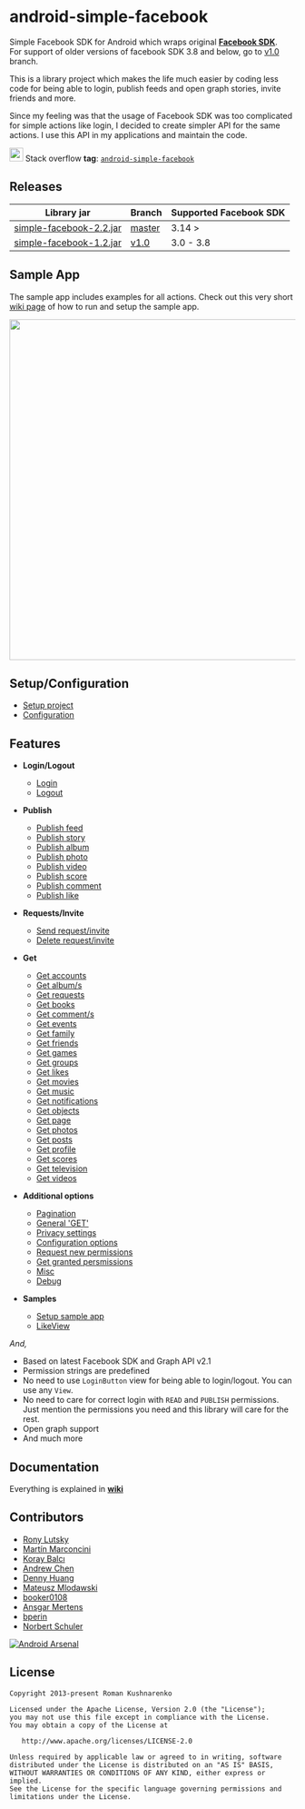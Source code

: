 android-simple-facebook
=======================

Simple Facebook SDK for Android which wraps original [**Facebook SDK**](https://github.com/facebook/facebook-android-sdk). <br>
For support of older versions of facebook SDK 3.8 and below, go to [v1.0](https://github.com/sromku/android-simple-facebook/tree/v1.0) branch.

This is a library project which makes the life much easier by coding less code for being able to login, publish feeds and open graph stories, invite friends and more. 

Since my feeling was that the usage of Facebook SDK was too complicated for simple actions like login, I decided to create simpler API for the same actions. I use this API in my applications and maintain the code.

<img src="http://stackoverflow.com/content/stackoverflow/img/apple-touch-icon.png" height="24" width="24"/> Stack overflow **tag**: [`android-simple-facebook`](http://stackoverflow.com/tags/android-simple-facebook/info)

## Releases
Library jar | Branch | Supported Facebook SDK
------------|--------|------------------------
[simple-facebook-2.2.jar](https://github.com/sromku/android-simple-facebook/releases/download/2.2/simple.facebook-2.2.jar) | [master](https://github.com/sromku/android-simple-facebook) | 3.14 > 
[simple-facebook-1.2.jar](https://github.com/sromku/android-simple-facebook/releases/download/1.2/simple.facebook.jar) | [v1.0](https://github.com/sromku/android-simple-facebook/tree/v1.0) | 3.0 - 3.8

## Sample App
The sample app includes examples for all actions. Check out this very short [wiki page](https://github.com/sromku/android-simple-facebook/wiki/Sample-App) of how to run and setup the sample app.

<img src="https://github.com/sromku/android-simple-facebook/wiki/images/sample-app.png" width="600"/>

## Setup/Configuration

- [Setup project](wiki/Setup-project)
- [Configuration](wiki/Configuration)

## Features
* **Login/Logout**
	- [Login](wiki/Login)
	- [Logout](wiki/Logout)

* **Publish**
	- [Publish feed](wiki/Publish-feed)
	- [Publish story](wiki/Publish-story)
	- [Publish album](wiki/Publish-album)
	- [Publish photo](wiki/Publish-photo)
	- [Publish video](wiki/Publish-video)
	- [Publish score](wiki/Publish-score)
    - [Publish comment](wiki/Publish-comment)
    - [Publish like](wiki/Publish-like)

* **Requests/Invite**
	- [Send request/invite](wiki/Send-request)
	- [Delete request/invite](wiki/Delete-request)

* **Get**
	- [Get accounts](wiki/Get-accounts)
	- [Get album/s](wiki/Get-albums)
	- [Get requests](wiki/Get-requests)
	- [Get books](wiki/Get-books)
	- [Get comment/s](wiki/Get-comments)
	- [Get events](wiki/Get-events)
	- [Get family](wiki/Get-family)
	- [Get friends](wiki/Get-friends)
	- [Get games](wiki/Get-games)
	- [Get groups](wiki/Get-groups)
	- [Get likes](wiki/Get-likes)
	- [Get movies](wiki/Get-movies)
	- [Get music](wiki/Get-music)
	- [Get notifications](wiki/Get-notifications)
	- [Get objects](wiki/Get-objects)
	- [Get page](wiki/Get-page)
	- [Get photos](wiki/Get-photos)
	- [Get posts](wiki/Get-posts)
	- [Get profile](wiki/Get-profile)
	- [Get scores](wiki/Get-scores)
	- [Get television](wiki/Get-television)
	- [Get videos](wiki/Get-videos)

* **Additional options**
	- [Pagination](wiki/Pagination)
	- [General 'GET'](wiki/General-get)
	- [Privacy settings](wiki/Privacy-settings)
	- [Configuration options](wiki/Configuration-options)
	- [Request new permissions](wiki/Request-new-permissions)
	- [Get granted persmissions](wiki/Get-granted-persmissions)
	- [Misc](wiki/Misc)
	- [Debug](wiki/Debug)

* **Samples**
    - [Setup sample app](wiki/Sample-App)
	- [LikeView](wiki/LikeView)

*And,*
* Based on latest Facebook SDK and Graph API v2.1
* Permission strings are predefined
* No need to use `LoginButton` view for being able to login/logout. You can use any `View`.
* No need to care for correct login with `READ` and `PUBLISH` permissions. Just mention the permissions you need and this library will care for the rest.
* Open graph support
* And much more

## Documentation
Everything is explained in [**wiki**](https://github.com/sromku/android-simple-facebook/wiki)

## Contributors

- [Rony Lutsky](https://github.com/ronlut)
- [Martín Marconcini](https://github.com/Gryzor)
- [Koray Balcı](https://github.com/koraybalci)
- [Andrew Chen](https://github.com/yongjhih)
- [Denny Huang](https://github.com/denny0223)
- [Mateusz Mlodawski](https://github.com/MateuszMlodawski)
- [booker0108](https://github.com/booker0108)
- [Ansgar Mertens](https://github.com/ansgarm)
- [bperin](https://github.com/bperin)
- [Norbert Schuler](https://github.com/norbertschuler)

[![Android Arsenal](https://img.shields.io/badge/Android%20Arsenal-android--simple--facebook-brightgreen.svg?style=flat)](https://android-arsenal.com/details/1/949)

## License

    Copyright 2013-present Roman Kushnarenko

    Licensed under the Apache License, Version 2.0 (the "License");
    you may not use this file except in compliance with the License.
    You may obtain a copy of the License at

       http://www.apache.org/licenses/LICENSE-2.0

    Unless required by applicable law or agreed to in writing, software
    distributed under the License is distributed on an "AS IS" BASIS,
    WITHOUT WARRANTIES OR CONDITIONS OF ANY KIND, either express or implied.
    See the License for the specific language governing permissions and
    limitations under the License.

